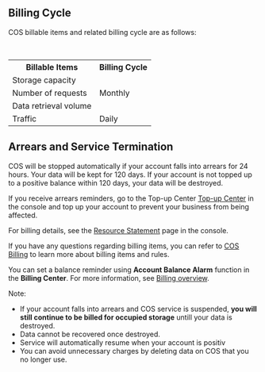 ## Billing Cycle

COS billable items and related billing cycle are as follows:

<table>
   <tr>
      <th>Billable Items</td>
      <th>Billing Cycle</td>
   </tr>
   <tr>
      <td>Storage capacity</td>
      <td rowspan="3">Monthly</td>
   </tr>
   <tr>
      <td>Number of requests</td>

   </tr>
   <tr>
​      <td>Data retrieval volume</td>

   </tr>
   <tr>
​      <td>Traffic</td>
​      <td>Daily</td>
   </tr>
</table>

## Arrears and Service Termination

COS will be stopped automatically if your account falls into arrears for 24 hours. Your data will be kept for 120 days. If your account is not topped up to a positive balance within 120 days, your data will be destroyed.

If you receive arrears reminders, go to the Top-up Center  [Top-up Center](https://console.cloud.tencent.com/account/recharge) in the console and top up your account to prevent your business from being affected.

For billing details, see the [Resource Statement](https://console.cloud.tencent.com/account/resources) page in the console. 

If you have any questions regarding billing items, you can refer to [COS Billing](https://intl.cloud.tencent.com/document/product/436/6239) to learn more about billing items and rules.

You can set a balance reminder using **Account Balance Alarm** function in the **Billing Center**. For more information, see [Billing overview](https://intl.cloud.tencent.com/document/product/555).

Note:
-  If your account falls into arrears and COS service is suspended, **you will still continue to be billed for occupied storage** untill your data is destroyed.
-  Data cannot be recovered once destroyed.
-  Service will  automatically resume when your account is positiv
-  You can avoid unnecessary charges by deleting data on COS that you no longer use.



